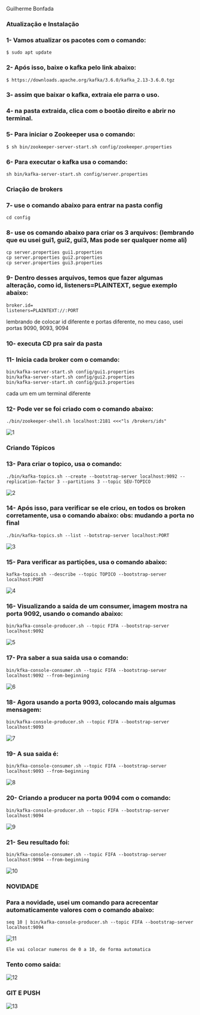 Guilherme Bonfada

### Atualização e Instalação

### 1- Vamos atualizar os pacotes com o comando:
```
$ sudo apt update
```
### 2- Após isso, baixe o kafka pelo link abaixo:
```
$ https://downloads.apache.org/kafka/3.6.0/kafka_2.13-3.6.0.tgz
```
### 3- assim que baixar o kafka, extraia ele parra o uso.

### 4- na pasta extraida, clica com o bootão direito e abrir no terminal.

### 5- Para iniciar o Zookeeper usa o comando:
```
$ sh bin/zookeeper-server-start.sh config/zookeeper.properties
```
### 6- Para executar o kafka usa o comando:
```
sh bin/kafka-server-start.sh config/server.properties
```
### Criação de brokers

### 7- use o comando abaixo para entrar na pasta config
```
cd config
```
### 8- use os comando abaixo para criar os 3 arquivos: (lembrando que eu usei gui1, gui2, gui3, Mas pode ser qualquer nome ali)
```
cp server.properties gui1.properties
cp server.properties gui2.properties
cp server.properties gui3.properties
```
### 9- Dentro desses arquivos, temos que fazer algumas alteração, como id, listeners=PLAINTEXT, segue exemplo abaixo:
```
broker.id=
listeners=PLAINTEXT://:PORT
```
lembrando de colocar id diferente e portas diferente, no meu caso, usei portas 9090, 9093, 9094

### 10- executa CD pra sair da pasta

### 11- Inicia cada broker com o comando:
```
bin/kafka-server-start.sh config/gui1.properties
bin/kafka-server-start.sh config/gui2.properties
bin/kafka-server-start.sh config/gui3.properties
```
cada um em um terminal diferente

### 12- Pode ver se foi criado com o comando abaixo:
```
./bin/zookeeper-shell.sh localhost:2181 <<<"ls /brokers/ids"
```
![1](imagem/criando.png)

### Criando Tópicos

### 13- Para criar o topico, usa o comando:
```
./bin/kafka-topics.sh --create --bootstrap-server localhost:9092 --replication-factor 3 --partitions 3 --topic SEU-TOPICO
```
![2](imagem/CRIANDO-TOPICOS.png)

### 14- Após isso, para verificar se ele criou, en todos os broken corretamente, usa o comando abaixo: obs: mudando a porta no final 
```
./bin/kafka-topics.sh --list --botstrap-server localhost:PORT
```

![3](imagem/criando-topicos2.png)

### 15- Para verificar as partições, usa o comando abaixo:
```
kafka-topics.sh --describe --topic TOPICO --bootstrap-server localhost:PORT
```
![4](imagem/TOPICOS.png)

### 16- Visualizando a saída de um consumer, imagem mostra na porta 9092, usando o comando abaixo:
```
bin/kafka-console-producer.sh --topic FIFA --bootstrap-server localhost:9092
```
![5](imagem/nos1.png)

### 17- Pra saber a sua saida usa o comando:
```
bin/kfka-console-consumer.sh --topic FIFA --bootstrap-server localhost:9092 --from-beginning
```
![6](imagem/saida-no.png)

### 18- Agora usando a porta 9093, colocando mais algumas mensagem:
```
bin/kafka-console-producer.sh --topic FIFA --bootstrap-server localhost:9093
```
![7](imagem/dados-porta9093.png)


### 19- A sua saida é:
```
bin/kfka-console-consumer.sh --topic FIFA --bootstrap-server localhost:9093 --from-beginning
```
![8](imagem/pesquisaporta9093.png)

### 20- Criando a producer na porta 9094 com o comando:
```
bin/kafka-console-producer.sh --topic FIFA --bootstrap-server localhost:9094
```
![9](imagem/servidor9094.png)

### 21- Seu resultado foi:
```
bin/kfka-console-consumer.sh --topic FIFA --bootstrap-server localhost:9094 --from-beginning
```
![10](imagem/resultado9094.png)

### NOVIDADE

### Para a novidade, usei um comando para acrecentar automaticamente valores com o comando abaixo:
```
seq 10 | bin/kafka-console-producer.sh --topic FIFA --bootstrap-server localhost:9094
```
![11](imagem/resultado9094.png)
```
Ele vai colocar numeros de 0 a 10, de forma automatica 
```
### Tento como saida:

![12](imagem/resposta1.png)

### GIT E PUSH

![13](imagem/git.png)


























